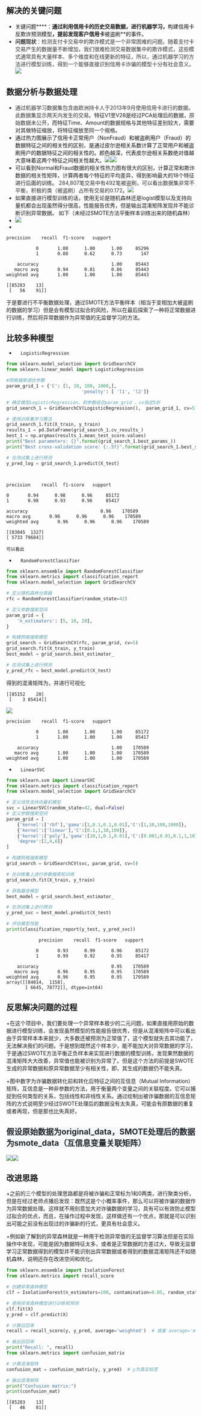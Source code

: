 ## 解决的关键问题
+ <font style="color:rgb(18, 18, 18);">关键问题</font>****<font style="color:rgb(18, 18, 18);">：</font>**<font style="color:rgb(18, 18, 18);">通过利用信用卡的历史交易数据，进行机器学习，</font>**<font style="color:rgb(18, 18, 18);">构建信用卡反欺诈预测模型</font>**<font style="color:rgb(18, 18, 18);">，提前发现客户信用卡</font>**<font style="color:rgb(18, 18, 18);">被盗刷</font>**<font style="color:rgb(18, 18, 18);">的事件。</font>
+ <font style="color:rgb(51, 51, 51);">       </font>**<font style="color:rgb(51, 51, 51);">问题现状</font>**<font style="color:rgb(51, 51, 51);">：检测支付卡交易中的欺诈模式是一个非常困难的问题。随着支付卡交易产生的数据量不断增加，我们很难检测交易数据集中的欺诈模式，这些模式通常具有大量样本、多个维度和在线更新的特征，所以，通过机器学习的方法进行模型训练，得到一个能够直接识别信用卡诈骗的模型十分有社会意义。</font>![](https://cdn.nlark.com/yuque/0/2023/png/40852163/1703431008731-c4f6b7ef-9de1-4cdf-b391-a63f37f4670a.png)

## 数据分析与数据处理
+ **<font style="color:rgb(100, 100, 100);">       </font>**<font style="color:rgb(51, 51, 51);">通过机器学习数据集包含由欧洲持卡人于2013年9月使用信用卡进行的数据。此数据集显示两天内发生的交易。</font>特征V1至V28是经过PCA处理后的数据，<font style="color:rgb(51, 51, 51);">原始数据未公开</font>，而特征Time、Amount的数据规格与其他特征差别较大，需要对其做特征缩放，将特征缩放至同一个规格。
+ <font style="color:rgb(17, 17, 17);">通过热力图展示了信用卡正常用户（NonFraud）和被盗刷用户（Fraud）的数据特征之间的相关性的区别，是通过皮尔逊相关系数计算了正常用户和被盗刷用户的数据特征之间的相关性的。颜色越深，代表皮尔逊相关系数绝对值越大意味着这两个特征之间相关性越大。</font>![](https://cdn.nlark.com/yuque/0/2023/png/40852163/1703088466314-54e019e0-2ebd-4578-8bb1-a2a5f70f173b.png)![](https://cdn.nlark.com/yuque/0/2023/png/40852163/1703087860580-830cb147-0ce5-4672-8ca3-8672fda47de6.png)
+ 可以看到Normal和Fraud数据的相关性热力图有很大的区别，计算正常和欺诈数据的相关性矩阵，计算两者每个特征的平均差异，得到影响最大的18个特征进行后面的训练。<font style="color:rgb(51, 51, 51);">      284,807笔交易中有492笔被盗刷，可以看出数据集非常不平衡，积极的类（被盗刷）占所有交易的0.172</font>。![](https://cdn.nlark.com/yuque/0/2023/png/40852163/1703089668613-8c87bf02-c02a-472f-b56b-933f45bace24.png)
+ 如果直接进行模型训练的话，使用无论是随机森林还是logist模型以及支持向量机都会出现虽然得分很高，性能报告优秀，但是输出混淆矩阵发现并不能诊断识别异常数据。   如下（未经过SMOTE方法平衡样本训练出来的随机森林）  
+ ![](https://cdn.nlark.com/yuque/0/2023/png/40852163/1703425267857-abd6a7c1-a456-4bbf-9d49-3b19fdc455a8.png)
+      

```plain
precision    recall  f1-score   support

           0       1.00      1.00      1.00     85296
           1       0.88      0.62      0.73       147

    accuracy                           1.00     85443
   macro avg       0.94      0.81      0.86     85443
weighted avg       1.00      1.00      1.00     85443

[[85283    13]
 [   56    91]]
```

   于是要进行不平衡数据处理，通过SMOTE方法平衡样本（相当于变相加大被盗刷的数据的学习）但是会有模型过拟合的风险，所以在最后探索了一种将正常数据进行训练，然后将异常数据作为异常值的无监督学习的方法。

## 比较多种模型
+       LogisticRegression

      

```python
from sklearn.model_selection import GridSearchCV
from sklearn.linear_model import LogisticRegression

#网格搜索调优参数
param_grid_1 = {'C': [1, 10, 100, 1000,],
                            'penalty': [ 'l1', 'l2']}

# 确定模型LogisticRegression，和参数组合param_grid ，cv指定5折
grid_search_1 = GridSearchCV(LogisticRegression(),  param_grid_1, cv=5) 

# 使用训练集学习算法
grid_search_1.fit(X_train, y_train) 
results_1 = pd.DataFrame(grid_search_1.cv_results_) 
best_1 = np.argmax(results_1.mean_test_score.values)
print("Best parameters: {}".format(grid_search_1.best_params_))
print("Best cross-validation score: {:.5f}".format(grid_search_1.best_score_))

# 在测试集上进行预测
y_pred_log = grid_search_1.predict(X_test)

```

```plain


precision    recall  f1-score   support

0       0.94      0.98      0.96     85172
1       0.98      0.93      0.96     85417

accuracy                           0.96    170589
macro avg       0.96      0.96      0.96    170589
weighted avg       0.96      0.96      0.96    170589

[[83845  1327]
[ 5733 79684]]
```

    可以看出

+       RandomForestClassifier

```python
from sklearn.ensemble import RandomForestClassifier
from sklearn.metrics import classification_report
from sklearn.model_selection import GridSearchCV

# 定义随机森林分类器
rfc = RandomForestClassifier(random_state=42)

# 定义参数搜索空间
param_grid = {
    'n_estimators': [5, 10, 20],
}

# 构建网格搜索模型
grid_search = GridSearchCV(rfc, param_grid, cv=5)
grid_search.fit(X_train, y_train)
best_model = grid_search.best_estimator_

# 在测试集上进行预测
y_pred_rfc = best_model.predict(X_test)

```



得到的混淆矩阵为，并进行可视化

```plain
[[85152    20]
 [    3 85414]]
```

![](https://cdn.nlark.com/yuque/0/2023/png/40852163/1703347921641-2aacd7b6-a7e1-48cf-ac94-ea4a81647c09.png)

```plain
precision    recall  f1-score   support

           0       1.00      1.00      1.00     85172
           1       1.00      1.00      1.00     85417

    accuracy                           1.00    170589
   macro avg       1.00      1.00      1.00    170589
weighted avg       1.00      1.00      1.00    170589
```

  
 

+       LinearSVC

```python
from sklearn.svm import LinearSVC
from sklearn.metrics import classification_report
from sklearn.model_selection import GridSearchCV

# 定义线性支持向量机模型
svc = LinearSVC(random_state=42, dual=False)
# 定义参数搜索空间
param_grid = [
    {'kernel':['rbf'],'gama':[1,0.1,0.1,0.01],'C':[1,10,100,1000]},
    {'kernel':['linear'],'C':[0.1,1,10,100]},
    {'kernel':['poly'],'gama':[10,1,0.1,0.01],'C':[0.001,0.01,0.1,1,10],
    'degree':[2,4,6]}
]

# 构建网格搜索模型
grid_search = GridSearchCV(svc, param_grid, cv=5)

# 在训练集上进行参数搜索和训练
grid_search.fit(X_train, y_train)

# 获取最佳模型
best_model = grid_search.best_estimator_

# 在测试集上进行预测
y_pred_svc = best_model.predict(X_test)

# 评估模型性能
print(classification_report(y_test, y_pred_svc))
```

```plain
            precision    recall  f1-score   support

           0       0.93      0.99      0.96     85172
           1       0.99      0.92      0.95     85417

    accuracy                           0.95    170589
   macro avg       0.96      0.95      0.95    170589
weighted avg       0.96      0.95      0.95    170589
array([[84014,  1158],
       [ 6645, 78772]], dtype=int64)
```

## 反思解决问题的过程

+在这个项目中，我们要处理一个异常样本极少的二元问题，如果直接用原始的数据进行模型训练，会发现虽然模型的性能报告很优秀，但是从混淆矩阵中可以看出由于异常样本本来就少，大多数还被预测为正常值了，这个模型就失去其功能了，无法解决我们的问题。于是想到既然这个样本少，能不能加大对异常数据的学习，于是通过SWOTE方法平衡正负样本来实现进行数据的模型训练，发现果然数据的混淆矩阵大大改善，异常值也能被识别为异常了。但是这个方法的前提是SWOTE生成的异常数据和原异常数据至少有相关性，即，其生成的数据仍不能失真。

+图中数字为诈骗数据转化前和转化后特征之间的互信息（Mutual Information）矩阵，互信息是一种非参数的方法，用于衡量两个变量之间的关联程度。它可以捕捉到任何类型的关系，包括线性和非线性关系。通过绘制出被诈骗数据的互信息矩阵的方式说明至少经过SWOTE处理后的数据没有太失真，可能会有原数据的重复或者再现，但是那也比失真好。



## <font style="color:rgb(36, 41, 47);background-color:rgb(244, 246, 248);">假设原始数据为original_data，SMOTE处理后的数据为smote_data（互信息变量关联矩阵）</font>
![](https://cdn.nlark.com/yuque/0/2023/png/40852163/1703349652197-06e4a0cf-7aaf-482b-a4f4-2f844e157901.png)![](https://cdn.nlark.com/yuque/0/2023/png/40852163/1703349663439-2f1116a5-283f-468b-9535-7b8c365d0543.png)

## 改进思路
+之前的三个模型的处理思路都是将被诈骗和正常标为1和0两类，进行聚类分析，但是在经过老师点播后发现：既然这是个小概率事件，那么可以将被诈骗的数据作为异常数据处理。这样就不用刻意加大对诈骗数据的学习，具有可以有效防止模型过拟合的优点，而且，在操作过程中发现，这样做还有一个优点，那就是可以识别出可能之前没有出现过的诈骗新的行式，更具有社会意义。

+例如新了解到的异常森林就是一种用于检测异常值的无监督学习算法但是在实际操作中发现，可能是因为数据特征太多，或者是正常数据的方差过大，导致无监督学习正常数据得到的模型并不能识别出异常数据或者得到的数据混淆矩阵还不如随机森林，说明还存在改进空间和优化。

```python
from sklearn.ensemble import IsolationForest
from sklearn.metrics import recall_score

# 创建异常森林模型
clf = IsolationForest(n_estimators=100, contamination=0.05, random_state=42)

# 使用异常森林模型进行训练和预测
clf.fit(X)
y_pred = clf.predict(X)

# 计算召回率
recall = recall_score(y, y_pred, average='weighted')  # 或者 average='macro'

# 输出召回率
print("Recall: ", recall)
from sklearn.metrics import confusion_matrix

# 计算混淆矩阵
confusion_mat = confusion_matrix(y, y_pred)  # y为真实标签

# 输出混淆矩阵
print("Confusion matrix:")
print(confusion_mat)
```

```plain
[[85283    13]
 [   46    81]]
```



